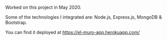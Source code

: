 Worked on this project in May 2020.

Some of the technologies I integrated are: Node.js, Express.js, MongoDB & Bootstrap.

You can find it deployed at https://el-muro-app.herokuapp.com/